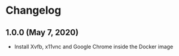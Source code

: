 # Changelog

## 1.0.0 (May 7, 2020)

- Install Xvfb, x11vnc and Google Chrome inside the Docker image
